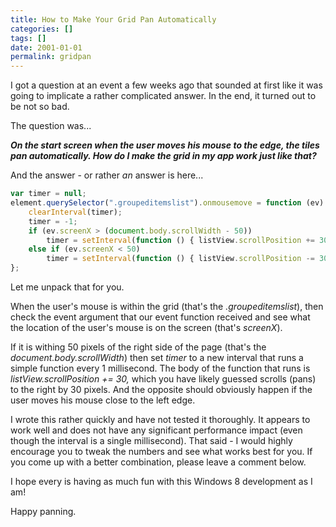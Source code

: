 ```yaml
---
title: How to Make Your Grid Pan Automatically
categories: []
tags: []
date: 2001-01-01
permalink: gridpan
---
```


I got a question at an event a few weeks ago that sounded at first like it was going to implicate a rather complicated answer. In the end, it turned out to be not so bad.
<!-- xmore -->

The question was...

**_On the start screen when the user moves his mouse to the edge, the tiles pan automatically. How do I make the grid in my app work just like that?_**

And the answer - or rather _an_ answer is here...

``` js
var timer = null; 
element.querySelector(".groupeditemslist").onmousemove = function (ev) { 
    clearInterval(timer); 
    timer = -1; 
    if (ev.screenX > (document.body.scrollWidth - 50)) 
        timer = setInterval(function () { listView.scrollPosition += 30; }, 1); 
    else if (ev.screenX < 50) 
        timer = setInterval(function () { listView.scrollPosition -= 30; }, 1); 
};
```

Let me unpack that for you.

When the user's mouse is within the grid (that's the _.groupeditemslist_), then check the event argument that our event function received and see what the location of the user's mouse is on the screen (that's _screenX_).

If it is withing 50 pixels of the right side of the page (that's the _document.body.scrollWidth_) then set _timer_ to a new interval that runs a simple function every 1 millisecond. The body of the function that runs is _listView.scrollPosition += 30,_ which you have likely guessed scrolls (pans) to the right by 30 pixels. And the opposite should obviously happen if the user moves his mouse close to the left edge.

<disclaimer>

I wrote this rather quickly and have not tested it thoroughly. It appears to work well and does not have any significant performance impact (even though the interval is a single millisecond). That said - I would highly encourage you to tweak the numbers and see what works best for you. If you come up with a better combination, please leave a comment below.

</disclaimer>

I hope every is having as much fun with this Windows 8 development as I am!

Happy panning.